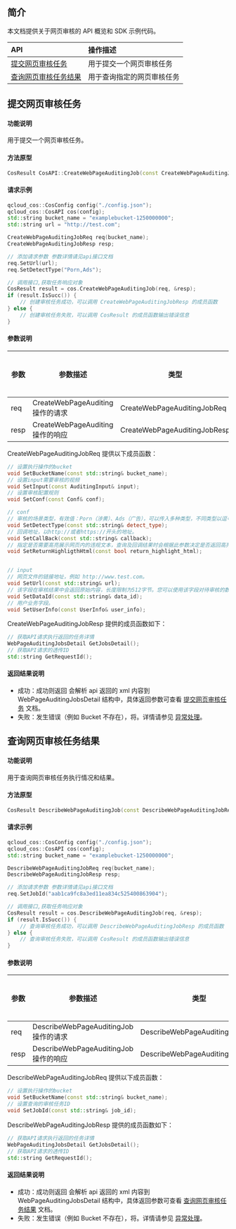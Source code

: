## 简介

本文档提供关于网页审核的 API 概览和 SDK 示例代码。

| API                                                          | 操作描述                   |
| :----------------------------------------------------------- | :------------------------- |
|  [提交网页审核任务](https://cloud.tencent.com/document/product/436/63958)   | 用于提交一个网页审核任务   |
|  [查询网页审核任务结果](https://cloud.tencent.com/document/product/436/63959) | 用于查询指定的网页审核任务 |


## 提交网页审核任务

#### 功能说明

用于提交一个网页审核任务。

#### 方法原型

```cpp
CosResult CosAPI::CreateWebPageAuditingJob(const CreateWebPageAuditingJobReq& req, CreateWebPageAuditingJobResp* resp);
```

#### 请求示例

```cpp
qcloud_cos::CosConfig config("./config.json");
qcloud_cos::CosAPI cos(config);
std::string bucket_name = "examplebucket-1250000000";
std::string url = "http://test.com";

CreateWebPageAuditingJobReq req(bucket_name);
CreateWebPageAuditingJobResp resp;

// 添加请求参数 参数详情请见api接口文档
req.SetUrl(url);
req.SetDetectType("Porn,Ads");

// 调用接口,获取任务响应对象
CosResult result = cos.CreateWebPageAuditingJob(req, &resp);
if (result.IsSucc()) {
	// 创建审核任务成功，可以调用 CreateWebPageAuditingJobResp 的成员函数
} else {
	// 创建审核任务失败，可以调用 CosResult 的成员函数输出错误信息
}
```


#### 参数说明

| 参数 | 参数描述           | 类型              | 是否必填 |
| ---- | ------------------ | ----------------- | -------- |
| req  | CreateWebPageAuditing 操作的请求 | CreateWebPageAuditingJobReq | 是       |
| resp | CreateWebPageAuditing 操作的响应 | CreateWebPageAuditingJobResp | 是       |

CreateWebPageAuditingJobReq 提供以下成员函数：

```cpp
// 设置执行操作的bucket
void SetBucketName(const std::string& bucket_name);
// 设置input需要审核的视频
void SetInput(const AuditingInput& input);
// 设置审核配置规则
void SetConf(const Conf& conf);

// conf
// 审核的场景类型，有效值：Porn（涉黄）、Ads（广告），可以传入多种类型，不同类型以逗号分隔，例如：Porn,Ads。
void SetDetectType(const std::string& detect_type);
// 回调地址，以http://或者https://开头的地址。
void SetCallBack(const std::string& callback);
// 指定是否需要高亮展示网页内的违规文本，查询及回调结果时会根据此参数决定是否返回高亮展示的 html 内容。取值为 true 或者 false，默认为 false。
void SetReturnHighligthHtml(const bool return_highlight_html);


// input
// 网页文件的链接地址，例如 http://www.test.com。
void SetUrl(const std::string& url);
// 该字段在审核结果中会返回原始内容，长度限制为512字节。您可以使用该字段对待审核的数据进行唯一业务标识。
void SetDataId(const std::string& data_id);
// 用户业务字段。
void SetUserInfo(const UserInfo& user_info);
```

CreateWebPageAuditingJobResp 提供的成员函数如下：

```cpp
// 获取API请求执行返回的任务详情
WebPageAuditingJobsDetail GetJobsDetail();
// 获取API请求的透传ID
std::string GetRequestId();

```

#### 返回结果说明

- 成功：成功则返回 会解析 api 返回的 xml 内容到 WebPageAuditingJobsDetail 结构中，具体返回参数可查看 [提交网页审核任务](https://cloud.tencent.com/document/product/436/63958) 文档。
- 失败：发生错误（例如 Bucket 不存在），将。详情请参见 [异常处理](https://cloud.tencent.com/document/product/436/35164)。


## 查询网页审核任务结果

#### 功能说明

用于查询网页审核任务执行情况和结果。

#### 方法原型

```cpp
CosResult DescribeWebPageAuditingJob(const DescribeWebPageAuditingJobReq& req, DescribeWebPageAuditingJobResp* resp);
```

#### 请求示例

```cpp
qcloud_cos::CosConfig config("./config.json");
qcloud_cos::CosAPI cos(config);
std::string bucket_name = "examplebucket-1250000000";

DescribeWebPageAuditingJobReq req(bucket_name);
DescribeWebPageAuditingJobResp resp;

// 添加请求参数 参数详情请见api接口文档
req.SetJobId("aab1ca9fc8a3ed11ea834c525400863904");

// 调用接口,获取任务响应对象
CosResult result = cos.DescribeWebPageAuditingJob(req, &resp);
if (result.IsSucc()) {
	// 查询审核任务成功，可以调用 DescribeWebPageAuditingJobResp 的成员函数
} else {
	// 查询审核任务失败，可以调用 CosResult 的成员函数输出错误信息
}
```

#### 参数说明

| 参数 | 参数描述           | 类型              | 是否必填 |
| ---- | ------------------ | ----------------- | -------- |
| req  | DescribeWebPageAuditingJob 操作的请求 | DescribeWebPageAuditingJobReq | 是       |
| resp | DescribeWebPageAuditingJob 操作的响应 | DescribeWebPageAuditingJobResp | 是       |

DescribeWebPageAuditingJobReq 提供以下成员函数：

```cpp
// 设置执行操作的bucket
void SetBucketName(const std::string& bucket_name);
// 设置查询的审核任务ID
void SetJobId(const std::string& job_id);
```

DescribeWebPageAuditingJobResp 提供的成员函数如下：

```cpp
// 获取API请求执行返回的任务详情
WebPageAuditingJobsDetail GetJobsDetail();
// 获取API请求的透传ID
std::string GetRequestId();

```

#### 返回结果说明

- 成功：成功则返回 会解析 api 返回的 xml 内容到 WebPageAuditingJobsDetail 结构中，具体返回参数可查看 [查询网页审核任务结果](https://cloud.tencent.com/document/product/436/63959) 文档。
- 失败：发生错误（例如 Bucket 不存在），将。详情请参见 [异常处理](https://cloud.tencent.com/document/product/436/35218)。
